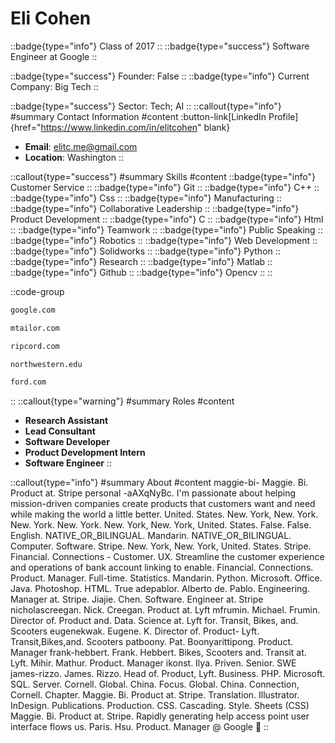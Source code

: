 # Eli Cohen
::badge{type="info"}
Class of 2017
::
::badge{type="success"}
Software Engineer at Google
::

::badge{type="success"}
Founder: False
::
::badge{type="info"}
Current Company: Big Tech
::

::badge{type="success"}
Sector: Tech; AI
::
::callout{type="info"}
#summary
Contact Information
#content
:button-link[LinkedIn Profile]{href="https://www.linkedin.com/in/elitcohen" blank}
- **Email**: elitc.me@gmail.com
- **Location**: Washington
::

::callout{type="success"}
#summary
Skills
#content
::badge{type="info"}
Customer Service
::
::badge{type="info"}
Git
::
::badge{type="info"}
C++
::
::badge{type="info"}
Css
::
::badge{type="info"}
Manufacturing
::
::badge{type="info"}
Collaborative Leadership
::
::badge{type="info"}
Product Development
::
::badge{type="info"}
C
::
::badge{type="info"}
Html
::
::badge{type="info"}
Teamwork
::
::badge{type="info"}
Public Speaking
::
::badge{type="info"}
Robotics
::
::badge{type="info"}
Web Development
::
::badge{type="info"}
Solidworks
::
::badge{type="info"}
Python
::
::badge{type="info"}
Research
::
::badge{type="info"}
Matlab
::
::badge{type="info"}
Github
::
::badge{type="info"}
Opencv
::
::

::code-group
```bash [Google]
google.com
```
```bash [MTailor]
mtailor.com
```
```bash [Ripcord]
ripcord.com
```
```bash [Northwestern University]
northwestern.edu
```
```bash [Ford Motor]
ford.com
```
::
::callout{type="warning"}
#summary
Roles
#content
- **Research Assistant**
- **Lead Consultant**
- **Software Developer**
- **Product Development Intern**
- **Software Engineer**
::

::callout{type="info"}
#summary
About
#content
maggie-bi- Maggie. Bi. Product at. Stripe personal -aAXqNyBc. I'm passionate about helping mission-driven companies create products that customers want and need while making the world a little better. United. States. New. York, New. York. New. York. New. York. New. York, New. York, United. States. False. False. English. NATIVE_OR_BILINGUAL. Mandarin. NATIVE_OR_BILINGUAL. Computer. Software. Stripe. New. York, New. York, United. States. Stripe. Financial. Connections - Customer. UX. Streamline the customer experience and operations of bank account linking to enable. Financial. Connections. Product. Manager. Full-time. Statistics. Mandarin. Python. Microsoft. Office. Java. Photoshop. HTML. True adepablor. Alberto de. Pablo. Engineering. Manager at. Stripe. Jiajie. Chen. Software. Engineer at. Stripe nicholascreegan. Nick. Creegan. Product at. Lyft mfrumin. Michael. Frumin. Director of. Product and. Data. Science at. Lyft for. Transit, Bikes, and. Scooters eugenekwak. Eugene. K. Director of. Product- Lyft. Transit,Bikes,and. Scooters patboony. Pat. Boonyarittipong. Product. Manager frank-hebbert. Frank. Hebbert. Bikes, Scooters and. Transit at. Lyft. Mihir. Mathur. Product. Manager ikonst. Ilya. Priven. Senior. SWE james-rizzo. James. Rizzo. Head of. Product, Lyft. Business. PHP. Microsoft. SQL. Server. Cornell. Global. China. Focus. Global. China. Connection, Cornell. Chapter. Maggie. Bi. Product at. Stripe. Translation. Illustrator. InDesign. Publications. Production. CSS. Cascading. Style. Sheets (CSS) Maggie. Bi. Product at. Stripe. Rapidly generating help access point user interface flows us. Paris. Hsu. Product. Manager @ Google 🐼
::
